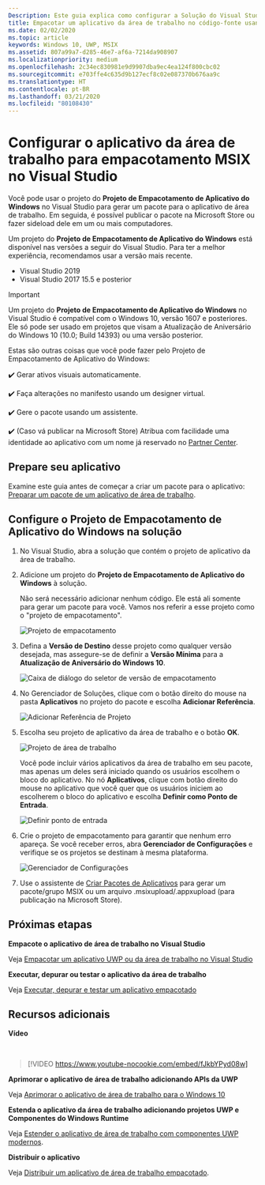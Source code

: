 ```yaml
---
Description: Este guia explica como configurar a Solução do Visual Studio para editar, depurar e empacotar o aplicativo da área de trabalho.
title: Empacotar um aplicativo da área de trabalho no código-fonte usando o Visual Studio
ms.date: 02/02/2020
ms.topic: article
keywords: Windows 10, UWP, MSIX
ms.assetid: 807a99a7-d285-46e7-af6a-7214da908907
ms.localizationpriority: medium
ms.openlocfilehash: 2c34ec830981e9d9907dba9ec4ea124f800cbc02
ms.sourcegitcommit: e703ffe4c635d9b127ecf8c02e087370b676aa9c
ms.translationtype: HT
ms.contentlocale: pt-BR
ms.lasthandoff: 03/21/2020
ms.locfileid: "80108430"
---
```

# <a name="set-up-your-desktop-application-for-msix-packaging-in-visual-studio"></a>Configurar o aplicativo da área de trabalho para empacotamento MSIX no Visual Studio

Você pode usar o projeto do **Projeto de Empacotamento de Aplicativo do Windows** no Visual Studio para gerar um pacote para o aplicativo de área de trabalho. Em seguida, é possível publicar o pacote na Microsoft Store ou fazer sideload dele em um ou mais computadores.

Um projeto do **Projeto de Empacotamento de Aplicativo do Windows** está disponível nas versões a seguir do Visual Studio. Para ter a melhor experiência, recomendamos usar a versão mais recente.

* Visual Studio 2019
* Visual Studio 2017 15.5 e posterior

> [!IMPORTANT]
> Um projeto do **Projeto de Empacotamento de Aplicativo do Windows** no Visual Studio é compatível com o Windows 10, versão 1607 e posteriores. Ele só pode ser usado em projetos que visam a Atualização de Aniversário do Windows 10 (10.0; Build 14393) ou uma versão posterior.

Estas são outras coisas que você pode fazer pelo Projeto de Empacotamento de Aplicativo do Windows:

:heavy_check_mark: Gerar ativos visuais automaticamente.

:heavy_check_mark: Faça alterações no manifesto usando um designer virtual.

:heavy_check_mark: Gere o pacote usando um assistente.

:heavy_check_mark: (Caso vá publicar na Microsoft Store) Atribua com facilidade uma identidade ao aplicativo com um nome já reservado no [Partner Center](https://partner.microsoft.com/dashboard).


## <a name="prepare-your-application"></a>Prepare seu aplicativo

Examine este guia antes de começar a criar um pacote para o aplicativo: [Preparar um pacote de um aplicativo de área de trabalho](desktop-to-uwp-prepare.md).

<a id="new-packaging-project"/>

## <a name="setup-the-windows-application-packaging-project-in-your-solution"></a>Configure o Projeto de Empacotamento de Aplicativo do Windows na solução

1. No Visual Studio, abra a solução que contém o projeto de aplicativo da área de trabalho.

2. Adicione um projeto do **Projeto de Empacotamento de Aplicativo do Windows** à solução.

   Não será necessário adicionar nenhum código. Ele está ali somente para gerar um pacote para você. Vamos nos referir a esse projeto como o "projeto de empacotamento".

   ![Projeto de empacotamento](images/packaging-project.png)

3. Defina a **Versão de Destino** desse projeto como qualquer versão desejada, mas assegure-se de definir a **Versão Mínima** para a **Atualização de Aniversário do Windows 10**.

   ![Caixa de diálogo do seletor de versão de empacotamento](images/packaging-version.png)

4. No Gerenciador de Soluções, clique com o botão direito do mouse na pasta **Aplicativos** no projeto do pacote e escolha **Adicionar Referência**.

   ![Adicionar Referência de Projeto](images/add-project-reference.png)

5. Escolha seu projeto de aplicativo da área de trabalho e o botão **OK**.

   ![Projeto de área de trabalho](images/reference-project.png)

   Você pode incluir vários aplicativos da área de trabalho em seu pacote, mas apenas um deles será iniciado quando os usuários escolhem o bloco do aplicativo. No nó **Aplicativos**, clique com botão direito do mouse no aplicativo que você quer que os usuários iniciem ao escolherem o bloco do aplicativo e escolha **Definir como Ponto de Entrada**.

   ![Definir ponto de entrada](images/entry-point-set.png)

6. Crie o projeto de empacotamento para garantir que nenhum erro apareça. Se você receber erros, abra **Gerenciador de Configurações** e verifique se os projetos se destinam à mesma plataforma.

   ![Gerenciador de Configurações](images/config-manager.png)

7. Use o assistente de [Criar Pacotes de Aplicativos](../package/packaging-uwp-apps.md) para gerar um pacote/grupo MSIX ou um arquivo .msixupload/.appxupload (para publicação na Microsoft Store).


## <a name="next-steps"></a>Próximas etapas

**Empacote o aplicativo de área de trabalho no Visual Studio**

Veja [Empacotar um aplicativo UWP ou da área de trabalho no Visual Studio](../package/packaging-uwp-apps.md)

**Executar, depurar ou testar o aplicativo da área de trabalho**

Veja [Executar, depurar e testar um aplicativo empacotado](desktop-to-uwp-debug.md)

## <a name="additional-resources"></a>Recursos adicionais

**Vídeo**

&nbsp;
> [!VIDEO https://www.youtube-nocookie.com/embed/fJkbYPyd08w]

**Aprimorar o aplicativo de área de trabalho adicionando APIs da UWP**

Veja [Aprimorar o aplicativo de área de trabalho para o Windows 10](https://docs.microsoft.com/windows/apps/desktop/modernize/desktop-to-uwp-enhance)

**Estenda o aplicativo da área de trabalho adicionando projetos UWP e Componentes do Windows Runtime**

Veja [Estender o aplicativo de área de trabalho com componentes UWP modernos](https://docs.microsoft.com/windows/apps/desktop/modernize/desktop-to-uwp-extend).

**Distribuir o aplicativo**

Veja [Distribuir um aplicativo de área de trabalho empacotado](https://docs.microsoft.com/windows/apps/desktop/modernize/desktop-to-uwp-distribute).
